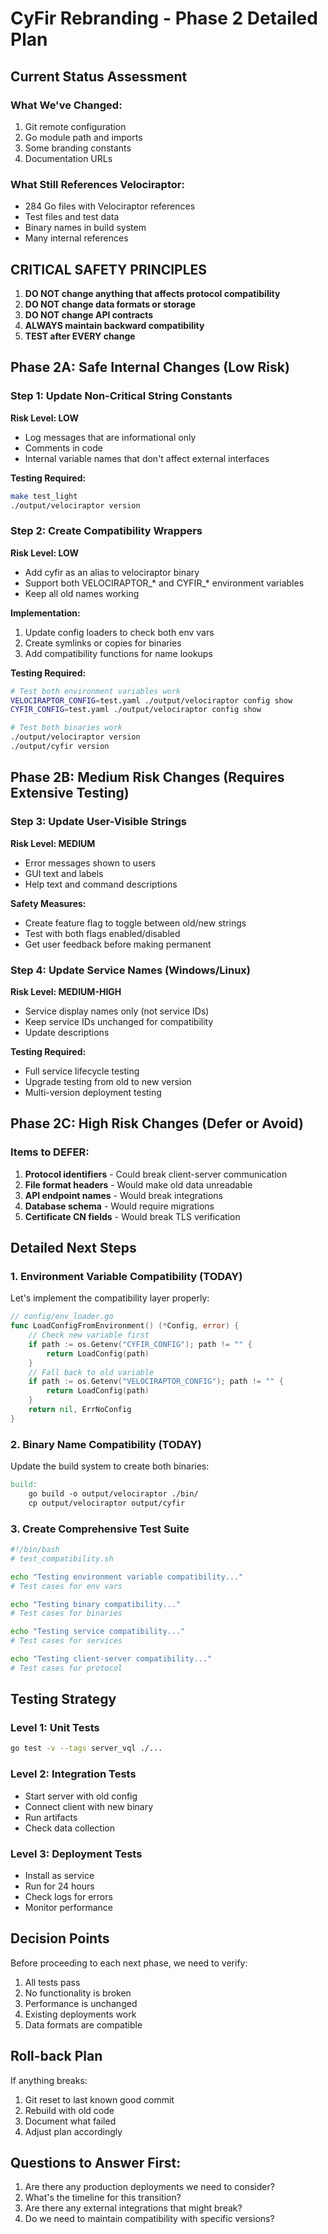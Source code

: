 # CyFir Rebranding - Phase 2 Detailed Plan

## Current Status Assessment

### What We've Changed:
1. Git remote configuration
2. Go module path and imports
3. Some branding constants
4. Documentation URLs

### What Still References Velociraptor:
- 284 Go files with Velociraptor references
- Test files and test data
- Binary names in build system
- Many internal references

## CRITICAL SAFETY PRINCIPLES

1. **DO NOT change anything that affects protocol compatibility**
2. **DO NOT change data formats or storage**
3. **DO NOT change API contracts**
4. **ALWAYS maintain backward compatibility**
5. **TEST after EVERY change**

## Phase 2A: Safe Internal Changes (Low Risk)

### Step 1: Update Non-Critical String Constants
**Risk Level: LOW**
- Log messages that are informational only
- Comments in code
- Internal variable names that don't affect external interfaces

**Testing Required:**
```bash
make test_light
./output/velociraptor version
```

### Step 2: Create Compatibility Wrappers
**Risk Level: LOW**
- Add cyfir as an alias to velociraptor binary
- Support both VELOCIRAPTOR_* and CYFIR_* environment variables
- Keep all old names working

**Implementation:**
1. Update config loaders to check both env vars
2. Create symlinks or copies for binaries
3. Add compatibility functions for name lookups

**Testing Required:**
```bash
# Test both environment variables work
VELOCIRAPTOR_CONFIG=test.yaml ./output/velociraptor config show
CYFIR_CONFIG=test.yaml ./output/velociraptor config show

# Test both binaries work
./output/velociraptor version
./output/cyfir version
```

## Phase 2B: Medium Risk Changes (Requires Extensive Testing)

### Step 3: Update User-Visible Strings
**Risk Level: MEDIUM**
- Error messages shown to users
- GUI text and labels
- Help text and command descriptions

**Safety Measures:**
- Create feature flag to toggle between old/new strings
- Test with both flags enabled/disabled
- Get user feedback before making permanent

### Step 4: Update Service Names (Windows/Linux)
**Risk Level: MEDIUM-HIGH**
- Service display names only (not service IDs)
- Keep service IDs unchanged for compatibility
- Update descriptions

**Testing Required:**
- Full service lifecycle testing
- Upgrade testing from old to new version
- Multi-version deployment testing

## Phase 2C: High Risk Changes (Defer or Avoid)

### Items to DEFER:
1. **Protocol identifiers** - Could break client-server communication
2. **File format headers** - Would make old data unreadable
3. **API endpoint names** - Would break integrations
4. **Database schema** - Would require migrations
5. **Certificate CN fields** - Would break TLS verification

## Detailed Next Steps

### 1. Environment Variable Compatibility (TODAY)

Let's implement the compatibility layer properly:

```go
// config/env_loader.go
func LoadConfigFromEnvironment() (*Config, error) {
    // Check new variable first
    if path := os.Getenv("CYFIR_CONFIG"); path != "" {
        return LoadConfig(path)
    }
    // Fall back to old variable
    if path := os.Getenv("VELOCIRAPTOR_CONFIG"); path != "" {
        return LoadConfig(path)
    }
    return nil, ErrNoConfig
}
```

### 2. Binary Name Compatibility (TODAY)

Update the build system to create both binaries:

```makefile
build:
    go build -o output/velociraptor ./bin/
    cp output/velociraptor output/cyfir
```

### 3. Create Comprehensive Test Suite

```bash
#!/bin/bash
# test_compatibility.sh

echo "Testing environment variable compatibility..."
# Test cases for env vars

echo "Testing binary compatibility..."
# Test cases for binaries

echo "Testing service compatibility..."
# Test cases for services

echo "Testing client-server compatibility..."
# Test cases for protocol
```

## Testing Strategy

### Level 1: Unit Tests
```bash
go test -v --tags server_vql ./...
```

### Level 2: Integration Tests
- Start server with old config
- Connect client with new binary
- Run artifacts
- Check data collection

### Level 3: Deployment Tests
- Install as service
- Run for 24 hours
- Check logs for errors
- Monitor performance

## Decision Points

Before proceeding to each next phase, we need to verify:

1. All tests pass
2. No functionality is broken
3. Performance is unchanged
4. Existing deployments work
5. Data formats are compatible

## Roll-back Plan

If anything breaks:
1. Git reset to last known good commit
2. Rebuild with old code
3. Document what failed
4. Adjust plan accordingly

## Questions to Answer First:

1. Are there any production deployments we need to consider?
2. What's the timeline for this transition?
3. Are there any external integrations that might break?
4. Do we need to maintain compatibility with specific versions?